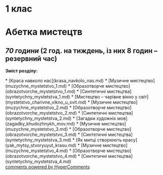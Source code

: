 <div id="hypercomments_widget" class="js-hypercomments-widget invisible"></div>

1 клас
=============================================
Абетка мистецтв
=============================================
## <i>70 години</i> (2 год. на тиждень, із них 8 годин – резервний час)

<p><b>Зміст розділу:</b></p>
   * [Краса навколо нас](krasa_navkolo_nas.md)
      * [Музичне  мистецтво](muzуchne_mуstetstvo_1.md)
      * [Образотворче мистецтво](obrazotvorche_mуstetstvo_1.md)
      * [Синтетичні мистецтва](sуntetуchny_mуstetstva_1.md)
   * [Мистецтво – чарівне вікно у світ](mуstetstvo_charivne_vikno_u_svit.md)
      * [Музичне  мистецтво](muzуchne_mуstetstvo_2.md)
      * [Образотворче мистецтво](obrazotvorche_mуstetstvo_2.md)
      * [Синтетичні мистецтва](sуntetуchny_mуstetstva_2.md)
   * [Загадки художніх мов](zagadkу_khudozhnykh_mov.md)
      * [Музичне  мистецтво](muzуchne_mуstetstvo_3.md)
      * [Образотворче мистецтво](obrazotvorche_mуstetstvo_3.md)
      * [Синтетичні мистецтва](sуntetуchny_mуstetstva_3.md)
   * [Як митці створюють красу](yak_mуtsy_stvoryuyut_krasu.md)
      * [Музичне  мистецтво](muzуchne_mуstetstvo_4.md)
      * [Образотворче мистецтво](obrazotvorche_mуstetstvo_4.md)
      * [Синтетичні мистецтва](sуntetуchny_mуstetstva_4.md)

<div class="js-hypercomments-container">
<a href="http://hypercomments.com" class="hc-link" title="comments widget">comments powered by HyperComments</a>
</div>